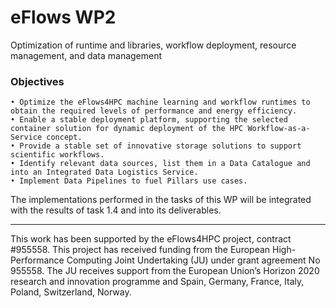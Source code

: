 # eFlows WP2

Optimization of runtime and libraries, workflow deployment, resource management, and data management

### Objectives
    • Optimize the eFlows4HPC machine learning and workflow runtimes to obtain the required levels of performance and energy efficiency. 
    • Enable a stable deployment platform, supporting the selected container solution for dynamic deployment of the HPC Workflow-as-a-Service concept. 
    • Provide a stable set of innovative storage solutions to support scientific workflows. 
    • Identify relevant data sources, list them in a Data Catalogue and into an Integrated Data Logistics Service. 
    • Implement Data Pipelines to fuel Pillars use cases. 
The implementations performed in the tasks of this WP will be integrated with the results of task 1.4 and into its deliverables. 

---
This work has been supported by the eFlows4HPC project, contract #955558. This project has received funding from the European High-Performance Computing Joint Undertaking (JU) under grant agreement No 955558. The JU receives support from the European Union’s Horizon 2020 research and innovation programme and Spain, Germany, France, Italy, Poland, Switzerland, Norway.
